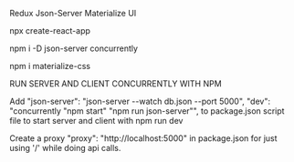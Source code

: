 Redux
Json-Server
Materialize UI

npx create-react-app

npm i -D json-server concurrently

npm i materialize-css

RUN SERVER AND CLIENT CONCURRENTLY WITH NPM

Add  "json-server": "json-server --watch db.json --port 5000",
"dev": "concurrently \"npm start\" \"npm run json-server\"",
to package.json script file to start server and client with npm run dev

Create a proxy "proxy": "http://localhost:5000" in package.json for just using '/' while doing api calls.